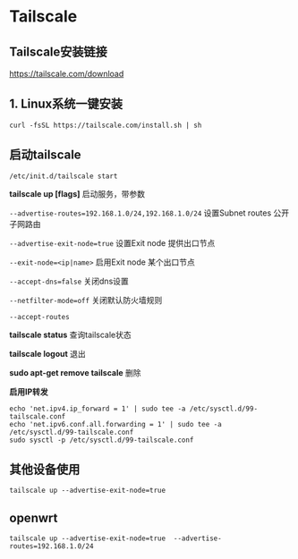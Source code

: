 # Tailscale

## Tailscale安装链接  
<https://tailscale.com/download>  

## 1. Linux系统一键安装
```
curl -fsSL https://tailscale.com/install.sh | sh
```

## 启动tailscale
```
/etc/init.d/tailscale start
```

**tailscale up [flags]**
启动服务，带参数

`--advertise-routes=192.168.1.0/24,192.168.1.0/24` 设置Subnet routes 公开子网路由  

`--advertise-exit-node=true` 设置Exit node 提供出口节点  

`--exit-node=<ip|name>` 启用Exit node 某个出口节点   

`--accept-dns=false` 关闭dns设置  

`--netfilter-mode=off`  关闭默认防火墙规则  

`--accept-routes`

**tailscale status** 
查询tailscale状态  

**tailscale logout**
退出

**sudo apt-get remove tailscale**
删除

**启用IP转发**
```
echo 'net.ipv4.ip_forward = 1' | sudo tee -a /etc/sysctl.d/99-tailscale.conf
echo 'net.ipv6.conf.all.forwarding = 1' | sudo tee -a /etc/sysctl.d/99-tailscale.conf
sudo sysctl -p /etc/sysctl.d/99-tailscale.conf
```

## 其他设备使用
```
tailscale up --advertise-exit-node=true
```

## openwrt
```
tailscale up --advertise-exit-node=true  --advertise-routes=192.168.1.0/24  
```
